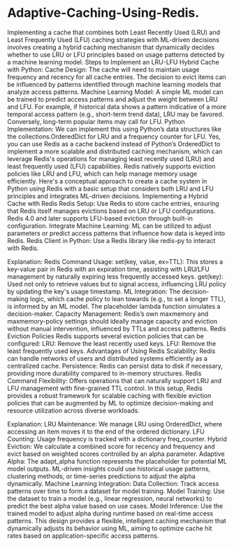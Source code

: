 # Adaptive-Caching-Using-Redis.

Implementing a cache that combines both Least Recently Used (LRU) and Least Frequently Used (LFU) caching strategies with ML-driven decisions involves creating a hybrid caching mechanism that dynamically decides whether to use LRU or LFU principles based on usage patterns detected by a machine learning model.
Steps to Implement an LRU-LFU Hybrid Cache with Python:
Cache Design: The cache will need to maintain usage frequency and recency for all cache entries. The decision to evict items can be influenced by patterns identified through machine learning models that analyze access patterns.
Machine Learning Model: A simple ML model can be trained to predict access patterns and adjust the weight between LRU and LFU. For example, if historical data shows a pattern indicative of a more temporal access pattern (e.g., short-term trend data), LRU may be favored. Conversely, long-term popular items may call for LFU.
Python Implementation: We can implement this using Python’s data structures like the collections.OrderedDict for LRU and a frequency counter for LFU.
Yes, you can use Redis as a cache backend instead of Python’s OrderedDict to implement a more scalable and distributed caching mechanism, which can leverage Redis's operations for managing least recently used (LRU) and least frequently used (LFU) capabilities. Redis natively supports eviction policies like LRU and LFU, which can help manage memory usage efficiently.
Here's a conceptual approach to create a cache system in Python using Redis with a basic setup that considers both LRU and LFU principles and integrates ML-driven decisions.
Implementing a Hybrid Cache with Redis
Redis Setup: Use Redis to store cache entries, ensuring that Redis itself manages evictions based on LRU or LFU configurations. Redis 4.0 and later supports LFU-based eviction through built-in configuration.
Integrate Machine Learning: ML can be utilized to adjust parameters or predict access patterns that influence how data is keyed into Redis.
Redis Client in Python: Use a Redis library like redis-py to interact with Redis.

Explanation:
Redis Command Usage:
set(key, value, ex=TTL): This stores a key-value pair in Redis with an expiration time, assisting with LRU/LFU management by naturally expiring less frequently accessed keys.
get(key): Used not only to retrieve values but to signal access, influencing LRU policy by updating the key's usage timestamp.
ML Integration: The decision-making logic, which cache policy to lean towards (e.g., to set a longer TTL), is informed by an ML model. The placeholder lambda function simulates a decision-maker.
Capacity Management: Redis’s own maxmemory and maxmemory-policy settings should ideally manage capacity and eviction without manual intervention, influenced by TTLs and access patterns.
Redis Eviction Policies
Redis supports several eviction policies that can be configured:
LRU: Remove the least recently used keys.
LFU: Remove the least frequently used keys.
Advantages of Using Redis
Scalability: Redis can handle networks of users and distributed systems efficiently as a centralized cache.
Persistence: Redis can persist data to disk if necessary, providing more durability compared to in-memory structures.
Redis Command Flexibility: Offers operations that can naturally support LRU and LFU management with fine-grained TTL control.
In this setup, Redis provides a robust framework for scalable caching with flexible eviction policies that can be augmented by ML to optimize decision-making and resource utilization across diverse workloads.


Explanation:
LRU Maintenance: We manage LRU using OrderedDict, where accessing an item moves it to the end of the ordered dictionary.
LFU Counting: Usage frequency is tracked with a dictionary freq_counter.
Hybrid Eviction: We calculate a combined score for recency and frequency and evict based on weighted scores controlled by an alpha parameter.
Adaptive Alpha: The adapt_alpha function represents the placeholder for potential ML model outputs. ML-driven insights could use historical usage patterns, clustering methods, or time-series predictions to adjust the alpha dynamically.
Machine Learning Integration:
Data Collection: Track access patterns over time to form a dataset for model training.
Model Training: Use the dataset to train a model (e.g., linear regression, neural networks) to predict the best alpha value based on use cases.
Model Inference: Use the trained model to adjust alpha during runtime based on real-time access patterns.
This design provides a flexible, intelligent caching mechanism that dynamically adjusts its behavior using ML, aiming to optimize cache hit rates based on application-specific access patterns.


